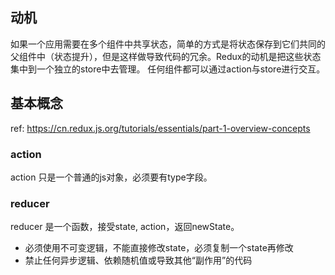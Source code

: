 ## 动机
如果一个应用需要在多个组件中共享状态，简单的方式是将状态保存到它们共同的父组件中（状态提升），但是这样做导致代码的冗余。Redux的动机是把这些状态集中到一个独立的store中去管理。
任何组件都可以通过action与store进行交互。

## 基本概念
ref: https://cn.redux.js.org/tutorials/essentials/part-1-overview-concepts

### action
action 只是一个普通的js对象，必须要有type字段。

### reducer
reducer 是一个函数，接受state,  action，返回newState。
- 必须使用不可变逻辑，不能直接修改state，必须复制一个state再修改
- 禁止任何异步逻辑、依赖随机值或导致其他“副作用”的代码


